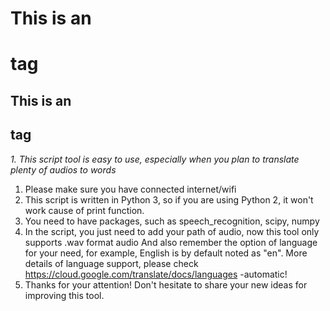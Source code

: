 # This is an <h1> tag
## This is an <h2> tag

*1. This script tool is easy to use, especially when you plan to translate plenty of audios to words*
1. Please make sure you have connected internet/wifi
1. This script is written in Python 3, so if you are using Python 2, it won't work cause of print function.
1. You need to have packages, such as speech_recognition, scipy, numpy
1. In the script, you just need to add your path of audio, now this tool only supports .wav format audio
   And also remember the option of language for your need, for example, English is by default noted as "en".
   More details of language support, please check https://cloud.google.com/translate/docs/languages  -automatic!
1. Thanks for your attention! Don't hesitate to share your new ideas for improving this tool.
